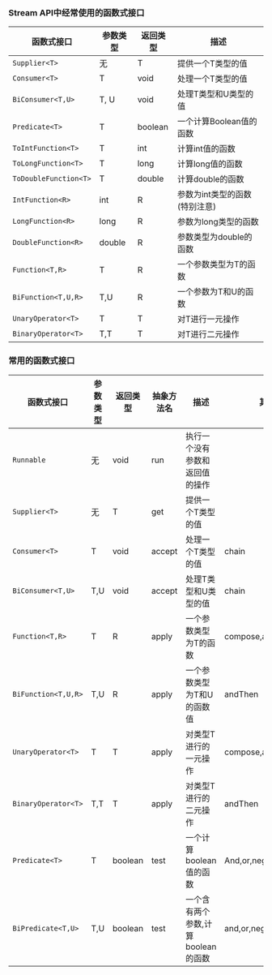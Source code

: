 ### Stream API中经常使用的函数式接口  

函数式接口|参数类型|返回类型|描述  
---|---|---|---  
`Supplier<T>`|无|T|提供一个T类型的值  
`Consumer<T>` | T |void |处理一个T类型的值  
`BiConsumer<T,U>` | T, U | void|处理T类型和U类型的值  
`Predicate<T>`|T|boolean|一个计算Boolean值的函数  
`ToIntFunction<T>`|T |int |计算int值的函数  
`ToLongFunction<T>`|T|long|计算long值的函数  
`ToDoubleFunction<T>`|T|double|计算double的函数  
`IntFunction<R>`|int|R|参数为int类型的函数(特别注意)  
`LongFunction<R>`|long|R|参数为long类型的函数  
`DoubleFunction<R>`|double|R|参数类型为double的函数  
`Function<T,R>`|T|R|一个参数类型为T的函数  
`BiFunction<T,U,R>`|T,U|R|一个参数为T和U的函数  
`UnaryOperator<T>`|T|T|对T进行一元操作  
`BinaryOperator<T>`|T,T|T|对T进行二元操作  

###  常用的函数式接口  
函数式接口 | 参数类型 |返回类型 |抽象方法名|描述|其他方法  
---|---|---|---|---|---  
`Runnable`|无|void|run|执行一个没有参数和返回值的操作|  
`Supplier<T>`|无|T|get|提供一个T类型的值|  
`Consumer<T>`|T|void|accept|处理一个T类型的值|chain  
`BiConsumer<T,U>`|T,U|void|accept|处理T类型和U类型的值|chain  
`Function<T,R>`|T|R|apply|一个参数类型为T的函数|compose,andThen,identity  
`BiFunction<T,U,R>`|T,U|R|apply|一个参数类型为T和U的函数值|andThen  
`UnaryOperator<T>`|T|T|apply|对类型T进行的一元操作|compose,andThen,identity  
`BinaryOperator<T>`|T,T|T|apply|对类型T进行的二元操作|andThen  
`Predicate<T>`|T|boolean|test|一个计算boolean值的函数|And,or,negate,isEqual  
`BiPredicate<T,U>`|T,U|boolean|test|一个含有两个参数,计算boolean的函数|and,or,negate  


